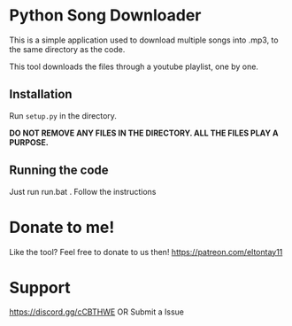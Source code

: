 # Python Song Downloader

This is a simple application used to download multiple songs into .mp3, to the same directory as the code.

This tool downloads the files through a youtube playlist, one by one. 

## Installation

Run `setup.py` in the directory.

**DO NOT REMOVE ANY FILES IN THE DIRECTORY. ALL THE FILES PLAY A PURPOSE.**


## Running the code

Just run run.bat . Follow the instructions

# Donate to me!

Like the tool? Feel free to donate to us then! https://patreon.com/eltontay11

# Support

https://discord.gg/cCBTHWE OR Submit a Issue 